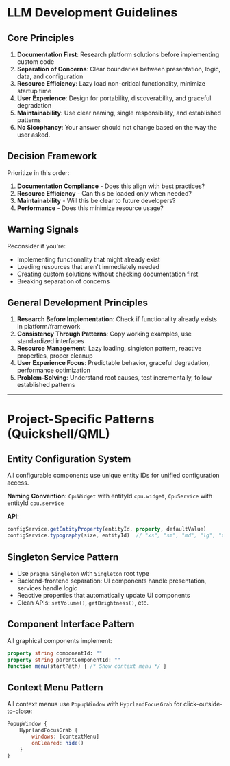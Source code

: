 # LLM Development Guidelines

## Core Principles

1. **Documentation First**: Research platform solutions before implementing custom code
2. **Separation of Concerns**: Clear boundaries between presentation, logic, data, and configuration  
3. **Resource Efficiency**: Lazy load non-critical functionality, minimize startup time
4. **User Experience**: Design for portability, discoverability, and graceful degradation
5. **Maintainability**: Use clear naming, single responsibility, and established patterns
6. **No Sicophancy**: Your answer should not change based on the way the user asked.

## Decision Framework

Prioritize in this order:
1. **Documentation Compliance** - Does this align with best practices?
2. **Resource Efficiency** - Can this be loaded only when needed?
3. **Maintainability** - Will this be clear to future developers?
4. **Performance** - Does this minimize resource usage?

## Warning Signals

Reconsider if you're:
- Implementing functionality that might already exist
- Loading resources that aren't immediately needed
- Creating custom solutions without checking documentation first
- Breaking separation of concerns

## General Development Principles

1. **Research Before Implementation**: Check if functionality already exists in platform/framework
2. **Consistency Through Patterns**: Copy working examples, use standardized interfaces
3. **Resource Management**: Lazy loading, singleton pattern, reactive properties, proper cleanup
4. **User Experience Focus**: Predictable behavior, graceful degradation, performance optimization
5. **Problem-Solving**: Understand root causes, test incrementally, follow established patterns

---

# Project-Specific Patterns (Quickshell/QML)

## Entity Configuration System

All configurable components use unique entity IDs for unified configuration access.

**Naming Convention**: `CpuWidget` with entityId `cpu.widget`, `CpuService` with entityId `cpu.service`

**API**:
```qml
configService.getEntityProperty(entityId, property, defaultValue)
configService.typography(size, entityId)  // "xs", "sm", "md", "lg", "xl"
```

## Singleton Service Pattern

- Use `pragma Singleton` with `Singleton` root type
- Backend-frontend separation: UI components handle presentation, services handle logic
- Reactive properties that automatically update UI components
- Clean APIs: `setVolume()`, `getBrightness()`, etc.

## Component Interface Pattern

All graphical components implement:
```qml
property string componentId: ""
property string parentComponentId: ""
function menu(startPath) { /* Show context menu */ }
```

## Context Menu Pattern

All context menus use `PopupWindow` with `HyprlandFocusGrab` for click-outside-to-close:
```qml
PopupWindow {
    HyprlandFocusGrab {
        windows: [contextMenu]
        onCleared: hide()
    }
}
```

